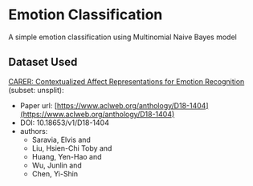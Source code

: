 # Emotion Classification
A simple emotion classification using Multinomial Naive Bayes model

## Dataset Used
[CARER: Contextualized Affect Representations for Emotion Recognition](https://huggingface.co/datasets/dair-ai/emotion) (subset: unsplit):
- Paper url: [https://www.aclweb.org/anthology/D18-1404](https://www.aclweb.org/anthology/D18-1404)
- DOI: 10.18653/v1/D18-1404
- authors:
    - Saravia, Elvis  and
    - Liu, Hsien-Chi Toby  and
    - Huang, Yen-Hao  and
    - Wu, Junlin  and
    - Chen, Yi-Shin
